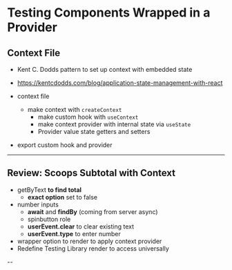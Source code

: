 # Testing Components Wrapped in a Provider

## Context File

- Kent C. Dodds pattern to set up context with embedded state

- https://kentcdodds.com/blog/application-state-management-with-react

- context file
  - make context with `createContext`
    - make custom hook with `useContext`
    - make context provider with internal state via `useState`
    - Provider value state getters and setters
- export custom hook and provider

---

## Review: Scoops Subtotal with Context

- getByText **to find total**
  - **exact option** set to false
- number inputs
  - **await** and **findBy** (coming from server async)
  - spinbutton role
  - **userEvent.clear** to clear existing text
  - **userEvent.type** to enter number
- wrapper option to render to apply context provider
- Redefine Testing Library render to access universally

--
